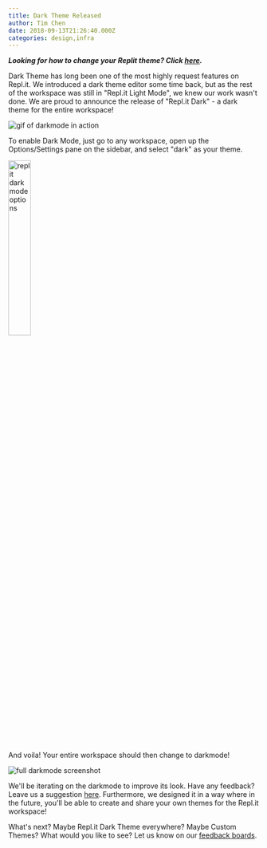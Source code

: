 ```yaml
---
title: Dark Theme Released
author: Tim Chen
date: 2018-09-13T21:26:40.000Z
categories: design,infra
---
```


***Looking for how to change your Replit theme? Click [here](https://blog.replit.com/themehowto).***

Dark Theme has long been one of the most highly request features on Repl.it.  We introduced a dark theme editor some time back, but as the rest of the workspace was still in "Repl.it Light Mode", we knew our work wasn't done.  We are proud to announce the release of "Repl.it Dark" - a dark theme for the entire workspace!

![gif of darkmode in action](https://blog.replit.com/images/blog/darkmode-gif.gif)

To enable Dark Mode, just go to any workspace, open up the Options/Settings pane on the sidebar, and select "dark" as your theme.

<img src="https://blog.replit.com/images/blog/darkmode-options.png" width="30%" alt="replit darkmode options"  />

And voila!  Your entire workspace should then change to darkmode!

![full darkmode screenshot](https://blog.replit.com/images/blog/darkmode-preview.png)

We'll be iterating on the darkmode to improve its look.  Have any feedback?  Leave us a suggestion [here](https://repl.it/feedback/p/dark-mode-for-user-interface-more-themessyntax-highlighting).  Furthermore, we designed it in a way where in the future, you'll be able to create and share your own themes for the Repl.it workspace!

What's next?  Maybe Repl.it Dark Theme everywhere?  Maybe Custom Themes?  What would you like to see?  Let us know on our [feedback boards](https://repl.it/feedback).